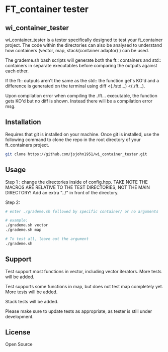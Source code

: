 # FT_container tester
## wi_container_tester

wi_container_tester is a tester specifically designed to test your ft_container project. The code within the directories can also be analysed to understand how containers (vector, map, stack(container adaptor) ) can be used.

The grademe.sh bash scripts will generate both the ft:: containers and std:: containers in separate executables before comparing the outputs against each other. 

If the ft:: outputs aren't the same as the std:: the function get's KO'd and a difference is generated on the terminal using diff <(./std...) <(./ft...).

Upon compilation error when compiling the ./ft... executable, the function gets KO'd but no diff is shown. Instead there will be a compilation error msg.

## Installation

Requires that git is installed on your machine.
Once git is installed, use the following command to clone the repo in the root directory of your ft_containers project.

```bash
git clone https://github.com/jsjohn1951/wi_container_tester.git
```

## Usage

Step 1 : change the directories inside of config.hpp. TAKE NOTE THE MACROS ARE RELATIVE TO THE TEST DIRECTORIES, NOT THE MAIN DIRECTORY! Add an extra "../" in front of the directory.

Step 2:

```bash
# enter ./grademe.sh followed by specific container/ or no arguments

# example:
./grademe.sh vector
./grademe.sh map

# To test all, leave out the argument
./grademe.sh

```

## Support

Test support most functions in vector, including vector iterators. More tests will be added.

Test supports some functions in map, but does not test map completely yet. More tests will be added.

Stack tests will be added.

Please make sure to update tests as appropriate, as tester is still under development.

## License

Open Source